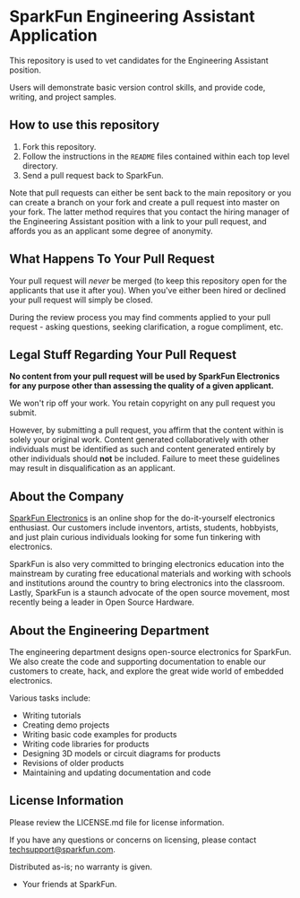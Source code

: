 SparkFun Engineering Assistant Application
============================================

This repository is used to vet candidates for the Engineering Assistant position.

Users will demonstrate basic version control skills, and provide code, writing, and project samples.

How to use this repository
--------------------------

1. Fork this repository.
2. Follow the instructions in the `README` files contained within each top level directory.
3. Send a pull request back to SparkFun.

Note that pull requests can either be sent back to the main repository or you can create a branch on your fork and create a pull request into master on your fork. 
The latter method requires that you contact the hiring manager of the Engineering Assistant position with a link to your pull request, and affords you as an applicant some degree of anonymity.

What Happens To Your Pull Request
----------------------------------

Your pull request will *never* be merged (to keep this repository open for the applicants that use it after you). 
When you've either been hired or declined your pull request will simply be closed.

During the review process you may find comments applied to your pull request - asking questions, seeking clarification, a rogue compliment, etc.

Legal Stuff Regarding Your Pull Request
---------------------------------------

**No content from your pull request will be used by SparkFun Electronics for any purpose other than assessing the quality of a given applicant.**

We won't rip off your work. You retain copyright on any pull request you submit.

However, by submitting a pull request, you affirm that the content within is solely your original work. 
Content generated collaboratively with other individuals must be identified as such and content generated entirely by other individuals should **not** be included. 
Failure to meet these guidelines may result in disqualification as an applicant.

About the Company
------------------
[SparkFun Electronics](https://www.sparkfun.com) is an online shop for the do-it-yourself electronics enthusiast. 
Our customers include inventors, artists, students, hobbyists, and just plain curious individuals looking for some fun tinkering with electronics.

SparkFun is also very committed to bringing electronics education into the mainstream by curating free educational materials and working with schools and institutions around the country to bring electronics into the classroom. 
Lastly, SparkFun is a staunch advocate of the open source movement, most recently being a leader in Open Source Hardware.

About the Engineering Department
--------------------------------
The engineering department designs open-source electronics for SparkFun. 
We also create the code and supporting documentation to enable our customers to create, hack, and explore the great wide world of embedded electronics. 

Various tasks include:

* Writing tutorials
* Creating demo projects
* Writing basic code examples for products
* Writing code libraries for products
* Designing 3D models or circuit diagrams for products
* Revisions of older products
* Maintaining and updating documentation and code

License Information
-------------------
Please review the LICENSE.md file for license information. 

If you have any questions or concerns on licensing, please contact techsupport@sparkfun.com.

Distributed as-is; no warranty is given.

- Your friends at SparkFun.